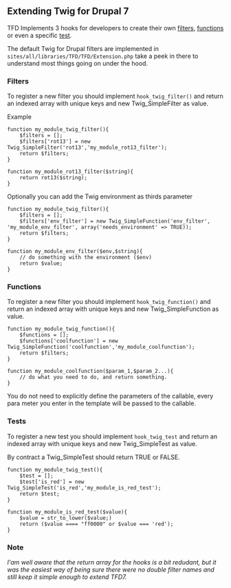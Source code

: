 ## Extending Twig for Drupal 7

TFD Implements 3 hooks for developers to create their own [filters](http://twig.sensiolabs.org/doc/advanced.html#filters), [functions](http://twig.sensiolabs.org/doc/advanced.html#functions) or even a specific [test](http://twig.sensiolabs.org/doc/advanced.html#tests).

The default Twig for Drupal filters are implemented in `sites/all/libraries/TFD/TFD/Extension.php` take a peek in there to understand most things going on under the hood.

### Filters[](#filters)
To register a new filter you should implement `hook_twig_filter()`  and return an indexed array with unique keys and new Twig_SimpleFilter as value.

Example

```
function my_module_twig_filter(){
    $filters = [];
    $filters['rot13'] = new Twig_SimpleFilter('rot13','my_module_rot13_filter');
    return $filters;
}

function my_module_rot13_filter($string){
    return rot13($string);
}
```

Optionally you can add the Twig environment as thirds parameter

```
function my_module_twig_filter(){
    $filters = [];
    $filters['env_filter'] = new Twig_SimpleFunction('env_filter', 'my_module_env_filter', array('needs_environment' => TRUE));
    return $filters;
}

function my_module_env_filter($env,$string){
    // do something with the environment ($env)
    return $value;
}
```

### Functions[](#functions)

To register a new filter you should implement `hook_twig_function()` and return an indexed array with unique keys and new Twig_SimpleFunction as value.

```
function my_module_twig_function(){
    $functions = [];
    $functions['coolfunction'] = new Twig_SimpleFunction('coolfunction','my_module_coolfunction');
    return $filters;
}

function my_module_coolfunction($param_1,$param_2...){
    // do what you need to do, and return something.
}
```

You do not need to explicitly define the parameters of the callable, every para
meter you enter in the template will be passed to the callable.

### Tests[](#tests)

To register a new test you should implement `hook_twig_test` and return an indexed array with unique keys and new Twig_SimpleTest as value.

By contract a Twig_SimpleTest should return TRUE or FALSE.

```
function my_module_twig_test(){
    $test = [];
    $test['is_red'] = new Twig_SimpleTest('is_red','my_module_is_red_test');
    return $test;
}

function my_module_is_red_test($value){
    $value = str_to_lower($value;)
    return ($value ==== "ff0000" or $value === 'red');
}
```

### Note
*I'am well aware that the return array for the hooks is a bit redudant, but it was the easiest way of being sure there were no double filter names and still keep it simple enough to extend TFD7.*